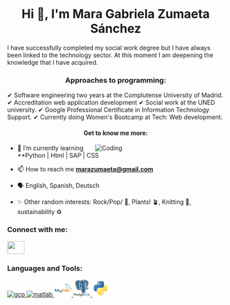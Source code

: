 <h1 align="center">Hi 👋, I'm Mara Gabriela Zumaeta Sánchez</h1>


I have successfully completed my social work degree but I have always been linked to the technology sector.
At this moment I am deepening the knowledge that I have acquired.


<h3 align="center">Approaches to programming:</h3>

✔ Software engineering two years at the Complutense University of Madrid.
✔ Accreditation web application development
✔ Social work at the UNED university.
✔ Google Professional Certificate in Information Technology Support.
✔ Currently doing Women's Bootcamp at Tech: Web development.

<h4 align="center">Get to know me more:</h4>
<img align="right" alt="Coding" width="300" src=https://cdn.dribbble.com/users/331265/screenshots/2498700/ana-d-small.gif>

- 🌱 I’m currently learning **Python | Html | SAP | CSS

- 📫 How to reach me **marazumaeta@gmail.com**

- 🗣️ English, Spanish, Deutsch
- ✨ Other random interests: Rock/Pop/ 🎸, Plants! 🪴, Knitting 🧶, sustainability ♻️

<h3 align="left">Connect with me:</h3>
<p align="left">

<a href="https://www.linkedin.com/in/mara-gabriela-zumaeta-s%C3%A1nchez-1026b3245/" target="blank"><img align="center" src="https://raw.githubusercontent.com/rahuldkjain/github-profile-readme-generator/master/src/images/icons/Social/linked-in-alt.svg" alt="" height="30" width="40" /></a>
</p>

<h3 align="left">Languages and Tools:</h3>
<p align="left"> <a href="https://cloud.google.com" target="_blank" rel="noreferrer"> <img src="https://www.vectorlogo.zone/logos/google_cloud/google_cloud-icon.svg" alt="gcp" width="40" height="40"/> </a> <a href="https://www.mathworks.com/" target="_blank" rel="noreferrer"> <img src="https://upload.wikimedia.org/wikipedia/commons/2/21/Matlab_Logo.png" alt="matlab" width="40" height="40"/> </a> <a href="https://www.mysql.com/" target="_blank" rel="noreferrer"> <img src="https://raw.githubusercontent.com/devicons/devicon/master/icons/mysql/mysql-original-wordmark.svg" alt="mysql" width="40" height="40"/> </a> <a href="https://www.postgresql.org" target="_blank" rel="noreferrer"> <img src="https://raw.githubusercontent.com/devicons/devicon/master/icons/postgresql/postgresql-original-wordmark.svg" alt="postgresql" width="40" height="40"/> </a> <a href="https://www.python.org" target="_blank" rel="noreferrer"> <img src="https://raw.githubusercontent.com/devicons/devicon/master/icons/python/python-original.svg" alt="python" width="40" height="40"/> </a> </p>
